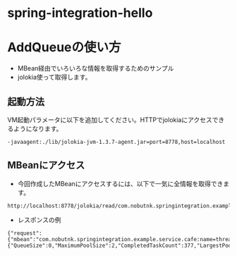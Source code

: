 # spring-integration-hello

# AddQueueの使い方
* MBean経由でいろいろな情報を取得するためのサンプル
* jolokia使って取得します。

## 起動方法
VM起動パラメータに以下を追加してください。HTTPでjolokiaにアクセスできるようになります。

```
-javaagent:./lib/jolokia-jvm-1.3.7-agent.jar=port=8778,host=localhost
```

## MBeanにアクセス

* 今回作成したMBeanにアクセスするには、以下で一気に全情報を取得できます。

```
http://localhost:8778/jolokia/read/com.nobutnk.springintegration.example.service.cafe:name=threadPoolMBean,type=ThreadPoolMBean/
```

* レスポンスの例

```
{"request":{"mbean":"com.nobutnk.springintegration.example.service.cafe:name=threadPoolMBean,type=ThreadPoolMBean","type":"read"},"value":{"QueueSize":0,"MaximumPoolSize":2,"CompletedTaskCount":377,"LargestPoolSize":2,"TaskCount":377,"ActiveCount":0,"CorePoolSize":2,"QueueRemainingCapacity":1000},"timestamp":1516122627,"status":200}
```